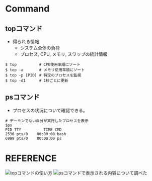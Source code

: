 # Command
## topコマンド

- 得られる情報
    - システム全体の負荷
    - プロセス, CPU, メモリ, スワップの統計情報

```
$ top          # CPU使用率順にソート
$ top -a       # メモリ使用率順にソート
$ top -p [PID] # 特定のプロセスを監視
$ top -d1      # 1秒ごとに更新
```


## psコマンド
- プロセスの状況について確認できる。

```
# デーモンでない自分が実行したプロセスを表示
$ps
PID TTY          TIME CMD
2536 pts/0    00:00:00 bash
6999 pts/0    00:00:00 ps
```


# REFERENCE
![topコマンドの使い方](https://qiita.com/k0kubun/items/7368c323d90f24a00c2f)
![psコマンドで表示される内容について調べた](https://qiita.com/toshihirock/items/565fe71d778d3ee36b96)